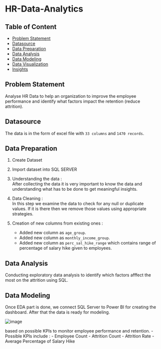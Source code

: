 # HR-Data-Analytics


## Table of Content
  - [Problem Statement](#Problem-Statement)
  - [Datasource](#Datasource)
  - [Data Preparation](#Data-Preparation)
  - [Data Analysis](#Data-Analysis)
  - [Data Modeling](#Data-Modeling)
  - [Data Visualization](#Data-Visualization)
  - [Insights](#Insights)


## Problem Statement
Analyse HR Data to help an organization to improve the employee performance and identify what factors impact the retention (reduce attrition).


## Datasource
The data is in the form of excel file with `33 columns` and `1470 records`. 


## Data Preparation
  1. Create Dataset
  2. Import dataset into SQL SERVER
  3. Understanding the data :
     <br>
     After collecting the data it is very important to know the data and understanding what has to be done to get meaningful insights.

  4. Data Cleaning :
     <br>
     In this step we examine the data to check for any null or duplicate values. If it is there then we remove those values using appropriate strategies.

  5. Creation of new columns from existing ones :
     - Added new column as `age_group`.
     - Added new column as `monthly_income_group`.
     - Added new column as `perc_sal_hike_range` which contains range of percentage of salary hike given to employees.

   
## Data Analysis
Conducting exploratory data analysis to identify which factors afffect the most on the attrition using SQL.


## Data Modeling
Once EDA part is done, we connect SQL Server to Power BI for creating the dashboard. After that the data is ready for modeling.

![image](https://github.com/kul-tanvi19/HR-Data-Analytics/assets/172184420/9e1d926a-4cd0-41cf-bfbe-3bcd52455a28)





based on possible KPIs to monitor employee performance and retention.
    - Possible KPIs include :
       - Employee Count
       - Attrition Count
       - Attrition Rate
       - Average Percentage of Salary Hike 
